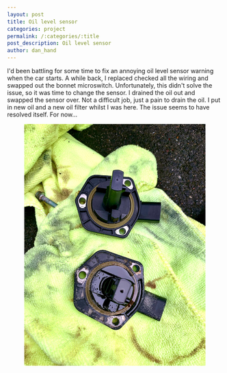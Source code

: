 ```yaml
---
layout: post
title: Oil level sensor 
categories: project
permalink: /:categories/:title
post_description: Oil level sensor 
author: dan_hand
---
```


I'd been battling for some time to fix an annoying oil level sensor warning when the car starts. A while back, I replaced checked all the wiring and swapped out the bonnet microswitch. Unfortunately, this didn't solve the issue, so it was time to change the sensor. I drained the oil out and swapped the sensor over. Not a difficult job, just a pain to drain the oil. I put in new oil and a new oil filter whilst I was here. The issue seems to have resolved itself. For now...

<figure class="full-img"><img src="/assets/images/oil-level-sensor-1.jpeg" alt="MK4 R32 Oil Level Sensor"></figure>
